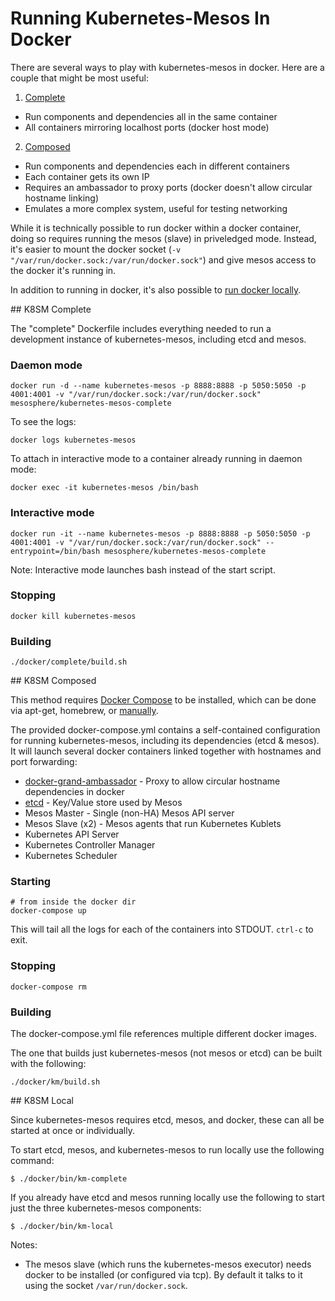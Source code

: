 # Running Kubernetes-Mesos In Docker

There are several ways to play with kubernetes-mesos in docker. Here are a couple that might be most useful:

1. [Complete](#complete)
  - Run components and dependencies all in the same container
  - All containers mirroring localhost ports (docker host mode)
2. [Composed](#composed)
  - Run components and dependencies each in different containers
  - Each container gets its own IP
  - Requires an ambassador to proxy ports (docker doesn't allow circular hostname linking)
  - Emulates a more complex system, useful for testing networking

While it is technically possible to run docker within a docker container, doing so requires running the mesos (slave) in priveledged mode.
Instead, it's easier to mount the docker socket (`-v "/var/run/docker.sock:/var/run/docker.sock"`) and give mesos access to the docker it's running in.

In addition to running in docker, it's also possible to [run docker locally](#local).

<a name="complete"/>
## K8SM Complete

The "complete" Dockerfile includes everything needed to run a development instance of kubernetes-mesos, including etcd and mesos.

### Daemon mode

```
docker run -d --name kubernetes-mesos -p 8888:8888 -p 5050:5050 -p 4001:4001 -v "/var/run/docker.sock:/var/run/docker.sock" mesosphere/kubernetes-mesos-complete
```

To see the logs:

```
docker logs kubernetes-mesos
```

To attach in interactive mode to a container already running in daemon mode:

```
docker exec -it kubernetes-mesos /bin/bash
```

### Interactive mode

```
docker run -it --name kubernetes-mesos -p 8888:8888 -p 5050:5050 -p 4001:4001 -v "/var/run/docker.sock:/var/run/docker.sock" --entrypoint=/bin/bash mesosphere/kubernetes-mesos-complete
```

Note: Interactive mode launches bash instead of the start script.

### Stopping

```
docker kill kubernetes-mesos
```

### Building

```
./docker/complete/build.sh
```


<a name="composed"/>
## K8SM Composed

This method requires [Docker Compose](https://docs.docker.com/compose/) to be installed, which can be done via apt-get, homebrew, or [manually](https://docs.docker.com/compose/install/).

The provided docker-compose.yml contains a self-contained configuration for running kubernetes-mesos, including its dependencies (etcd & mesos).
It will launch several docker containers linked together with hostnames and port forwarding:

- [docker-grand-ambassador](https://github.com/cpuguy83/docker-grand-ambassador) - Proxy to allow circular hostname dependencies in docker
- [etcd](https://quay.io/repository/coreos/etcd) - Key/Value store used by Mesos
- Mesos Master - Single (non-HA) Mesos API server
- Mesos Slave (x2) - Mesos agents that run Kubernetes Kublets
- Kubernetes API Server
- Kubernetes Controller Manager
- Kubernetes Scheduler

### Starting

```
# from inside the docker dir
docker-compose up
```

This will tail all the logs for each of the containers into STDOUT. `ctrl-c` to exit.

### Stopping

```
docker-compose rm
```

### Building

The docker-compose.yml file references multiple different docker images.

The one that builds just kubernetes-mesos (not mesos or etcd) can be built with the following:

```
./docker/km/build.sh
```


<a name="local"/>
## K8SM Local

Since kubernetes-mesos requires etcd, mesos, and docker, these can all be started at once or individually.

To start etcd, mesos, and kubernetes-mesos to run locally use the following command:

```
$ ./docker/bin/km-complete
```

If you already have etcd and mesos running locally use the following to start just the three kubernetes-mesos components:

```
$ ./docker/bin/km-local
```

Notes:
- The mesos slave (which runs the kubernetes-mesos executor) needs docker to be installed (or configured via tcp). By default it talks to it using the socket `/var/run/docker.sock`.
